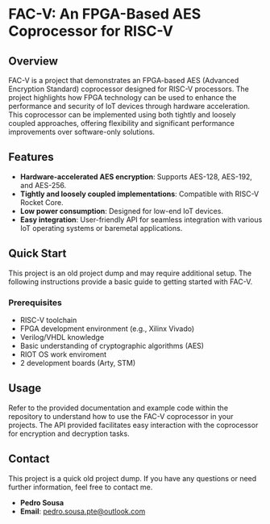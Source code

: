 # FAC-V: An FPGA-Based AES Coprocessor for RISC-V

## Overview

FAC-V is a project that demonstrates an FPGA-based AES (Advanced Encryption Standard) coprocessor designed for RISC-V processors. The project highlights how FPGA technology can be used to enhance the performance and security of IoT devices through hardware acceleration. This coprocessor can be implemented using both tightly and loosely coupled approaches, offering flexibility and significant performance improvements over software-only solutions.

## Features

- **Hardware-accelerated AES encryption**: Supports AES-128, AES-192, and AES-256.
- **Tightly and loosely coupled implementations**: Compatible with RISC-V Rocket Core.
- **Low power consumption**: Designed for low-end IoT devices.
- **Easy integration**: User-friendly API for seamless integration with various IoT operating systems or baremetal applications.

## Quick Start

This project is an old project dump and may require additional setup. The following instructions provide a basic guide to getting started with FAC-V.

### Prerequisites

- RISC-V toolchain
- FPGA development environment (e.g., Xilinx Vivado)
- Verilog/VHDL knowledge
- Basic understanding of cryptographic algorithms (AES)
- RIOT OS work enviroment
- 2 development boards (Arty, STM)
## Usage

Refer to the provided documentation and example code within the repository to understand how to use the FAC-V coprocessor in your projects. The API provided facilitates easy interaction with the coprocessor for encryption and decryption tasks.

## Contact

This project is a quick old project dump. If you have any questions or need further information, feel free to contact me.

- **Pedro Sousa**
- **Email**: [pedro.sousa.pte@outlook.com](mailto:pedro.sousa.pte@outlook.com)
